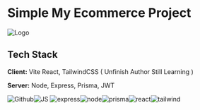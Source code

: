 
# Simple My Ecommerce Project 


![Logo](https://encrypted-tbn0.gstatic.com/images?q=tbn:ANd9GcT9k7fYauqqOvNRWLADNndcdMoYRdcSix660g&s)


## Tech Stack

**Client:** Vite React, TailwindCSS ( Unfinish Author Still Learning )

**Server:** Node, Express, Prisma, JWT

![Github](https://img.shields.io/badge/GitHub-100000?style=for-the-badge&logo=github&logoColor=white
)![JS](https://img.shields.io/badge/JavaScript-323330?style=for-the-badge&logo=javascript&logoColor=F7DF1E
) ![express](https://img.shields.io/badge/Express%20js-000000?style=for-the-badge&logo=express&logoColor=white
)![node](
https://img.shields.io/badge/Node%20js-339933?style=for-the-badge&logo=nodedotjs&logoColor=white
)![prisma](https://img.shields.io/badge/Prisma-3982CE?style=for-the-badge&logo=Prisma&logoColor=white
)![react](  https://img.shields.io/badge/React-20232A?style=for-the-badge&logo=react&logoColor=61DAFB
)![tailwind](https://img.shields.io/badge/Tailwind_CSS-38B2AC?style=for-the-badge&logo=tailwind-css&logoColor=white
)